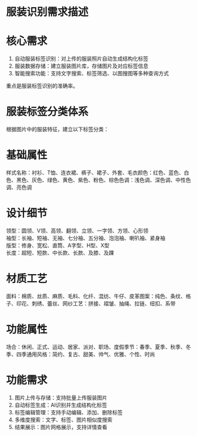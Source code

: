 # 服装识别需求描述

# 核心需求

1. 自动服装标签识别：对上传的服装照片自动生成结构化标签  
2. 服装数据存储：建立服装图片库，存储图片及对应标签信息  
3. 智能搜索功能：支持文字搜索、标签筛选、以图搜图等多种查询方式

重点是服装标签识别的准确率。

# 服装标签分类体系

根据图片中的服装特征，建立以下标签分类：

# 基础属性

样式名称：衬衫、T恤、连衣裙、裤子、裙子、外套、毛衣颜色：红色、蓝色、白色、黑色、灰色、绿色、黄色、紫色、粉色、棕色色调：浅色调、深色调、中性色调、亮色调

# 设计细节

领型：圆领、V领、高领、翻领、立领、一字领、方领、心形领  
袖型：长袖、短袖、无袖、七分袖、五分袖、泡泡袖、喇叭袖、紧身袖  
版型：修身、宽松、直筒、A字型、H型、X型  
长度：超短、短款、中长款、长款、及膝、及踝

# 材质工艺

面料：棉质、丝质、麻质、毛料、化纤、混纺、牛仔、皮革图案：纯色、条纹、格子、印花、刺绣、蕾丝、网纱工艺：拼接、褶皱、抽绳、拉链、纽扣、系带

# 功能属性

场合：休闲、正式、运动、居家、派对、职场、度假季节：春季、夏季、秋季、冬季、四季通用风格：简约、复古、甜美、帅气、优雅、个性、时尚

# 功能需求

1. 图片上传与存储：支持批量上传服装图片  
2. 自动标签生成：AI识别并生成结构化标签  
3. 标签编辑管理：支持手动编辑、添加、删除标签  
4. 多维度搜索：文字、标签、图片相似度搜索  
5. 结果展示：图片网格展示，支持详情查看